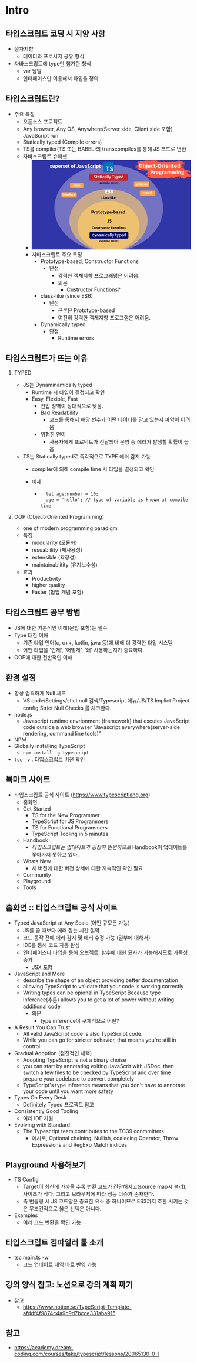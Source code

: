 # Intro

## 타입스크립트 코딩 시 지양 사항

- 절차지향
  - 데이터와 프로시저 공유 형식
- 자바스크립트에 type만 첨가한 형식
  - var 남발
  - 인터페이스만 이용해서 타입을 정의

## 타입스크립트란?

- 주요 특징
  - 오픈소스 프로젝트
  - Any browser, Any OS, Anywhere(Server side, Client side 포함) JavaScript run
  - Statically typed (Compile errors)
  - TS를 compiler(TS 또는 BABEL)의 transcompiles를 통해 JS 코드로 변환
  - 자바스크립트 슈퍼셋
    - ![./imgs/1.png](./imgs/1.png)
    - 자바스크립트 주요 특징
      - Prototype-based, Constructor Functions
        - 단점
          - 강력한 객체지향 프로그래밍은 어려움.
          - 의문
            - Custructor Functions?
      - class-like (since ES6)
        - 단점
          - 근본은 Prototype-based
          - 여전히 강력한 객체지향 프로그램은 어려움.
      - Dynamically typed
        - 단점
          - Runtime errors

## 타입스크립트가 뜨는 이유

 1. TYPED
    - JS는 Dynaminamically typed
        - Runtime 시 타입이 결정되고 확인
        - Easy, Flexible, Fast
            - 진입 장벽이 상대적으로 낮음.
            - Bad Readability
                - 코드를 통해서 해당 변수가 어떤 데이터를 담고 있는지 파악이 어려움
            - 위험한 언어
                - 사용자에게 프로덕트가 전달되어 운영 중 에러가 발생할 확률이 높음
    - TS는 Statically typed로 즉각적으로 TYPE 에러 감지 가능
        - compiler에 의해 compile time 시 타입을 결정되고 확인
        - 예제

            - ```
                let age:number = 10;
                age = 'hello'; // type of variable is known at compile time 
              ```

 2. OOP (Object-Oriented Programming)
     - one of modern programming paradigm
     - 특징
       - modularity (모듈화)
       - resuablility (재사용성)
       - extensible (확장성)
       - maintainablitity (유지보수성)
    - 효과
       - Productivity
       - higher quality
       - Faster (협업 개념 포함)

## 타입스크립트 공부 방법

- JS에 대한 기본적인 이해(문법 포함)는 필수
- Type 대한 이해
  - 기존 타입 언어(c, c++, kotlin, java 등)에 비해 더 강력한 타입 시스템
  - 어떤 타입을 '언제', '어떻게', '왜' 사용하는지가 중요하다.
- OOP에 대한 전반적인 이해

## 환경 설정

- 항상 엄격하게 Null 체크
  - VS code/Settings/stict null 검색/Typescript 메뉴/JS/TS Implict Project config:Strict Null Checks 를 체크한다.
- node.js
  - Javascript runtime envrionment (framework) that excutes JavaScript code outside a web browser "Javascript everywhere(server-side rendering, command line tools)"
- NPM
- Globally installing TypeScript
  - `npm install -g typescript`
- `tsc -v` : 타입스크립트 버전 확인

## 북마크 사이트

- 타입스크립트 공식 사이트 (<https://www.typescriptlang.org>)
  - 홈화면
  - Get Started
    - TS for the New Programmer
    - TypeScript for JS Programmers
    - TS for Functional Programmers
    - TypeScript Tooling in 5 minutes
  - Handbook
    - *타입스크립트는 업데이트가 굉장히 빈번하므로* Handbook이 업데이트를 쫒아가지 못하고 있다.
  - Whats New
    - 새 버전에 대한 버전 상세에 대한 지속적인 확인 필요
  - Community
  - Playground
  - Tools

## 홈화면 :: 타입스크립트 공식 사이트

- Typed JavaScript at Any Scale (어떤 규모든 가능)
  - JS를 쓸 때보다 에러 잡는 시간 절약
  - 코드 동작 전에 에러 감지 및 에러 수정 가능 (일부에 대해서)
  - IDE를 통해 코드 자동 완성
  - 인터페이스나 타입을 통해 오브젝트, 함수에 대한 묘사가 가능해지므로 가독성 증가
    - JSX 포함
- JavaScript and More
  - describe the shape of an object providing better documentation
  - allowing TypeScript to validate that your code is working correctly
  - Writing types can be opional in TypeScript Because type inference(추론) allows you to get a lot of power without writing additional code
    - 의문
      - type inference이 구체적으로 어떤?
- A Result You Can Trust
  - All valid JavaScript code is also TypeScript code.
  - While you can go for stricter behavior, that means you're still in control
- Gradual Adoption (점진적인 채택)
  - Adopting TypeScript is not a binary choise
  - you can start by annotating exiting JavaScrit with JSDoc, then switch a few files to be checked by TypeScript and over time prepare your codebase to convert completely
  - TypeScript's type inference means that you don't have to annotate your code until you want more safety
- Types On Every Desk
  - Definitely Typed 프로젝트 참고
- Consistently Good Tooling
  - 여러 IDE 지원
- Evolving with Standard
  - The Typescript team contributes to the TC39 conmmitters ...
    - 예시로, Optional chaining, Nullish, coalecing Operator, Throw Expressions and RegExp Match indices

## Playground 사용해보기

- TS Config
  - Target이 최신에 가까울 수록 변환 코드가 간단해지고(source map시 불리), 사이즈가 작다. 그리고 브라우저에 따라 성능 이슈가 존재한다.
  - 즉 번들링 시 JS 코드양은 중요한 요소 중 하나이므로 ES3까지 호환 시키는 것은 무조건적으로 옳은 선택은 아니다.
- Examples
  - 여러 코드 변환을 확인 가능

## 타입스크립트 컴파일러 툴 소개

- tsc main.ts -w
  - 코드 업데이트 내역 바로 반영 가능

## 강의 양식 참고: 노션으로 강의 계획 짜기

- 참고
  - <https://www.notion.so/TypeScript-Template-afddf4f9874c4a9c9d7bcce331aba915>

## 참고

- <https://academy.dream-coding.com/courses/take/typescript/lessons/20065130-0-1>
